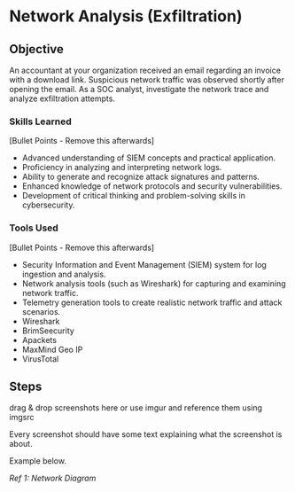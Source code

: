 # Network Analysis (Exfiltration)

## Objective

An accountant at your organization received an email regarding an invoice with a download link. Suspicious network traffic was observed shortly after opening the email. As a SOC analyst, investigate the network trace and analyze exfiltration attempts.

### Skills Learned
[Bullet Points - Remove this afterwards]

- Advanced understanding of SIEM concepts and practical application.
- Proficiency in analyzing and interpreting network logs.
- Ability to generate and recognize attack signatures and patterns.
- Enhanced knowledge of network protocols and security vulnerabilities.
- Development of critical thinking and problem-solving skills in cybersecurity.

### Tools Used
[Bullet Points - Remove this afterwards]

- Security Information and Event Management (SIEM) system for log ingestion and analysis.
- Network analysis tools (such as Wireshark) for capturing and examining network traffic.
- Telemetry generation tools to create realistic network traffic and attack scenarios.
- Wireshark
- BrimSeecurity
- Apackets
- MaxMind Geo IP
- VirusTotal

## Steps
drag & drop screenshots here or use imgur and reference them using imgsrc

Every screenshot should have some text explaining what the screenshot is about.

Example below.

*Ref 1: Network Diagram*
